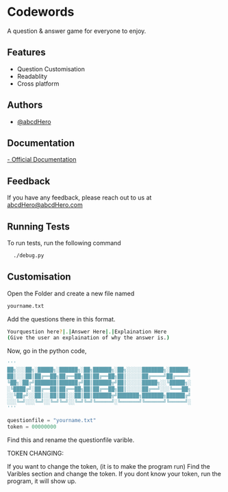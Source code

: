 
# Codewords

A question & answer game for everyone to enjoy.


## Features

- Question Customisation
- Readablity
- Cross platform


## Authors

- [@abcdHero](https://www.github.com/abcdHero)


## Documentation

[- Official Documentation](https://linktodocumentation)


## Feedback

If you have any feedback, please reach out to us at abcdHero@abcdHero.com


## Running Tests

To run tests, run the following command

```bash
  ./debug.py
```


## Customisation

Open the Folder and create a new file named
```bash
yourname.txt
```
Add the questions there in this format.
```bash
Yourquestion here?|.|Answer Here|.|Explaination Here
(Give the user an explaination of why the answer is.)
```


Now, go in the python code,
```python
'''
██╗░░░██╗░█████╗░██████╗░██╗██████╗░██╗░░░░░███████╗░██████╗
██║░░░██║██╔══██╗██╔══██╗██║██╔══██╗██║░░░░░██╔════╝██╔════╝
╚██╗░██╔╝███████║██████╔╝██║██████╦╝██║░░░░░█████╗░░╚█████╗░
░╚████╔╝░██╔══██║██╔══██╗██║██╔══██╗██║░░░░░██╔══╝░░░╚═══██╗
░░╚██╔╝░░██║░░██║██║░░██║██║██████╦╝███████╗███████╗██████╔╝
░░░╚═╝░░░╚═╝░░╚═╝╚═╝░░╚═╝╚═╝╚═════╝░╚══════╝╚══════╝╚═════╝░
'''

questionfile = "yourname.txt"
token = 00000000
```
Find this and rename the questionfile varible.


TOKEN CHANGING:

If you want to change the token, (it is to make the program run)
Find the Varibles section and change the token.
If you dont know your token, run the program, it will show up.
